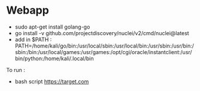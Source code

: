 # Webapp

* sudo apt-get install golang-go
* go install -v github.com/projectdiscovery/nuclei/v2/cmd/nuclei@latest
* add in $PATH : PATH=/home/kali/go/bin:/usr/local/sbin:/usr/local/bin:/usr/sbin:/usr/bin:/sbin:/bin:/usr/local/games:/usr/games:/opt/cgi/oracle/instantclient:/usr/bin/python:/home/kali/.local/bin



To run :

* bash script https://target.com
